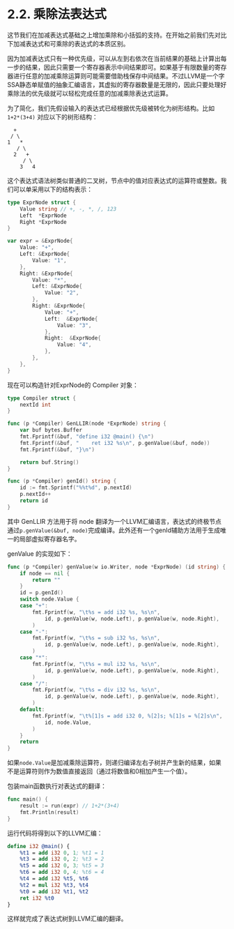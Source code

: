 # 2.2. 乘除法表达式

这节我们在加减表达式基础之上增加乘除和小括弧的支持。在开始之前我们先对比下加减表达式和可乘除的表达式的本质区别。

因为加减表达式只有一种优先级，可以从左到右依次在当前结果的基础上计算出每一步的结果，因此只需要一个寄存器表示中间结果即可。如果基于有限数量的寄存器进行任意的加减乘除运算则可能需要借助栈保存中间结果。不过LLVM是一个字SSA静态单赋值的抽象汇编语言，其虚拟的寄存器数量是无限的，因此只要处理好乘除法的优先级就可以轻松完成任意的加减乘除表达式运算。

为了简化，我们先假设输入的表达式已经根据优先级被转化为树形结构。比如 `1+2*(3+4)` 对应以下的树形结构：

```
  +
 / \
1   *
   / \
  2   +
     / \
    3   4
```

这个表达式语法树类似普通的二叉树，节点中的值对应表达式的运算符或整数。我们可以单采用以下的结构表示：

```go
type ExprNode struct {
	Value string // +, -, *, /, 123
	Left  *ExprNode
	Right *ExprNode
}

var expr = &ExprNode{
	Value: "+",
	Left: &ExprNode{
		Value: "1",
	},
	Right: &ExprNode{
		Value: "*",
		Left: &ExprNode{
			Value: "2",
		},
		Right: &ExprNode{
			Value: "+",
			Left:  &ExprNode{
				Value: "3",
			},
			Right:  &ExprNode{
				Value: "4",
			},
		},
	},
}
```

现在可以构造针对ExprNode的 Compiler 对象：

```go
type Compiler struct {
	nextId int
}

func (p *Compiler) GenLLIR(node *ExprNode) string {
	var buf bytes.Buffer
	fmt.Fprintf(&buf, "define i32 @main() {\n")
	fmt.Fprintf(&buf, "    ret i32 %s\n", p.genValue(&buf, node))
	fmt.Fprintf(&buf, "}\n")

	return buf.String()
}

func (p *Compiler) genId() string {
	id := fmt.Sprintf("%%t%d", p.nextId)
	p.nextId++
	return id
}
```

其中 GenLLIR 方法用于将 node 翻译为一个LLVM汇编语言，表达式的终极节点通过`p.genValue(&buf, node)`完成编译。此外还有一个genId辅助方法用于生成唯一的局部虚拟寄存器名字。

genValue 的实现如下：

```go
func (p *Compiler) genValue(w io.Writer, node *ExprNode) (id string) {
	if node == nil {
		return ""
	}
	id = p.genId()
	switch node.Value {
	case "+":
		fmt.Fprintf(w, "\t%s = add i32 %s, %s\n",
			id, p.genValue(w, node.Left), p.genValue(w, node.Right),
		)
	case "-":
		fmt.Fprintf(w, "\t%s = sub i32 %s, %s\n",
			id, p.genValue(w, node.Left), p.genValue(w, node.Right),
		)
	case "*":
		fmt.Fprintf(w, "\t%s = mul i32 %s, %s\n",
			id, p.genValue(w, node.Left), p.genValue(w, node.Right),
		)
	case "/":
		fmt.Fprintf(w, "\t%s = div i32 %s, %s\n",
			id, p.genValue(w, node.Left), p.genValue(w, node.Right),
		)
	default:
		fmt.Fprintf(w, "\t%[1]s = add i32 0, %[2]s; %[1]s = %[2]s\n",
			id, node.Value,
		)
	}
	return
}
```

如果`node.Value`是加减乘除运算符，则递归编译左右子树并产生新的结果，如果不是运算符则作为数值直接返回（通过将数值和0相加产生一个值）。

包装main函数执行对表达式的翻译：

```go
func main() {
	result := run(expr) // 1+2*(3+4)
	fmt.Println(result)
}
```

运行代码将得到以下的LLVM汇编：

```ll
define i32 @main() {
	%t1 = add i32 0, 1; %t1 = 1
	%t3 = add i32 0, 2; %t3 = 2
	%t5 = add i32 0, 3; %t5 = 3
	%t6 = add i32 0, 4; %t6 = 4
	%t4 = add i32 %t5, %t6
	%t2 = mul i32 %t3, %t4
	%t0 = add i32 %t1, %t2
	ret i32 %t0
}
```

这样就完成了表达式树到LLVM汇编的翻译。
